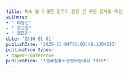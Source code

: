 ```yaml
---
title: RNN 을 이용한 한국어 문장 간 구문 유사도 측정
authors:
- ' 이동건'
- ' 오교중'
- ' 최호진'
date: '2016-01-01'
publishDate: '2025-03-04T06:03:49.130451Z'
publication_types:
- paper-conference
publication: '*한국컴퓨터종합학술대회 2016*'
---
```

